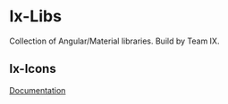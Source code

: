 # Ix-Libs

Collection of Angular/Material libraries. Build by Team IX.

## Ix-Icons

[Documentation](/projects/ix-icons/README.md)
